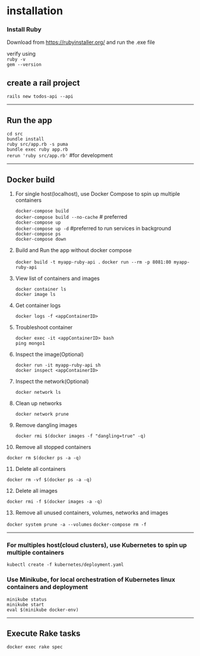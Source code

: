 # installation

### Install Ruby

Download from https://rubyinstaller.org/ and run the .exe file

verify using  
`ruby -v`  
`gem --version`

## create a rail project

`rails new todos-api --api`

---

## Run the app

`cd src`  
`bundle install`  
`ruby src/app.rb -s puma`  
`bundle exec ruby app.rb`  
`rerun 'ruby src/app.rb'` #for development

---

## Docker build

1. For single host(localhost), use Docker Compose to spin up multiple containers

   `docker-compose build`  
   `docker-compose build --no-cache` # preferred  
   `docker-compose up`  
   `docker-compose up -d` #preferred to run services in background  
   `docker-compose ps`  
   `docker-compose down`

2. Build and Run the app without docker compose

   `docker build -t myapp-ruby-api .`
   `docker run --rm -p 8081:80 myapp-ruby-api`

3. View list of containers and images

   `docker container ls`  
   `docker image ls`

4. Get container logs

   `docker logs -f <appContainerID>`

5. Troubleshoot container

   `docker exec -it <appContainerID> bash`  
   `ping mongo1`

6. Inspect the image(Optional)

   `docker run -it myapp-ruby-api sh`  
   `docker inspect <appContainerID>`

7. Inspect the network(Optional)

   `docker network ls`

8. Clean up networks

   `docker network prune`

9. Remove dangling images

   `docker rmi $(docker images -f "dangling=true" -q)`

10. Remove all stopped containers

`docker rm $(docker ps -a -q)`

11. Delete all containers

`docker rm -vf $(docker ps -a -q)`

12. Delete all images

`docker rmi -f $(docker images -a -q)`

13. Remove all unused containers, volumes, networks and images

`docker system prune -a --volumes`
`docker-compose rm -f`

---

### For multiples host(cloud clusters), use Kubernetes to spin up multiple containers

`kubectl create -f kubernetes/deployment.yaml`

### Use Minikube, for local orchestration of Kubernetes linux containers and deployment

`minikube status`  
`minikube start`  
`eval $(minikube docker-env)`

---

## Execute Rake tasks

`docker exec rake spec`
